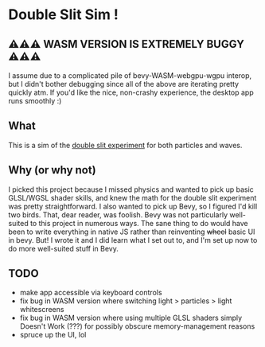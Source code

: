 # Double Slit Sim !

## ⚠️⚠️⚠️ WASM VERSION IS EXTREMELY BUGGY ⚠️⚠️⚠️

I assume due to a complicated pile of bevy-WASM-webgpu-wgpu interop, but I didn't bother debugging since all of the above are iterating pretty quickly atm. If you'd like the nice, non-crashy experience, the desktop app runs smoothly :)

## What

This is a sim of the [double slit experiment](https://en.wikipedia.org/wiki/Double-slit_experiment) for both particles and waves.

## Why (or why not)

I picked this project because I missed physics and wanted to pick up basic GLSL/WGSL shader skills, and knew the math for the double slit experiment was pretty straightforward. I also wanted to pick up Bevy, so I figured I'd kill two birds. That, dear reader, was foolish. Bevy was not particularly well-suited to this project in numerous ways. The sane thing to do would have been to write everything in native JS rather than reinventing ~~wheel~~ basic UI in bevy. But! I wrote it and I did learn what I set out to, and I'm set up now to do more well-suited stuff in Bevy.

## TODO

- make app accessible via keyboard controls
- fix bug in WASM version where switching light > particles > light whitescreens
- fix bug in WASM version where using multiple GLSL shaders simply Doesn't Work (???) for possibly obscure memory-management reasons
- spruce up the UI, lol

